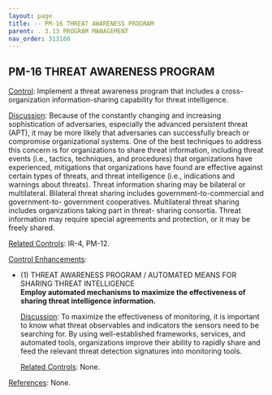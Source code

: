 ```yaml
---
layout: page
title: -- PM-16 THREAT AWARENESS PROGRAM 
parent: . 3.13 PROGRAM MANAGEMENT 
nav_order: 313160 
---
```


## PM-16 THREAT AWARENESS PROGRAM

<ins>Control</ins>: Implement a threat awareness program that includes a cross-organization information-sharing capability for threat intelligence.

<ins>Discussion</ins>: Because of the constantly changing and increasing sophistication of adversaries, especially the advanced persistent threat (APT), it may be more likely that adversaries can successfully breach or compromise organizational systems. One of the best techniques to address this concern is for organizations to share threat information, including threat events (i.e., tactics, techniques, and procedures) that organizations have experienced, mitigations that organizations have found are effective against certain types of threats, and threat intelligence (i.e., indications and warnings about threats). Threat information sharing may be bilateral or multilateral. Bilateral threat sharing includes government-to-commercial and government-to- government cooperatives. Multilateral threat sharing includes organizations taking part in threat- sharing consortia. Threat information may require special agreements and protection, or it may be freely shared.

<ins>Related Controls</ins>: IR-4, PM-12.
   
<ins>Control Enhancements</ins>:
   
* (1) THREAT AWARENESS PROGRAM / AUTOMATED MEANS FOR SHARING THREAT INTELLIGENCE<br>
**Employ automated mechanisms to maximize the effectiveness of sharing threat intelligence information.**

    <ins>Discussion</ins>: To maximize the effectiveness of monitoring, it is important to know what threat observables and indicators the sensors need to be searching for. By using well-established frameworks, services, and automated tools, organizations improve their ability to rapidly share and feed the relevant threat detection signatures into monitoring tools.

    <ins>Related Controls</ins>: None.

<ins>References</ins>: None.
